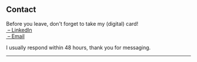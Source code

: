 ## Contact
Before you leave, don't forget to take my (digital) card!<br>
<a target="_blank" rel="noopener" href="https://www.linkedin.com/in/emilyy-chau"> &nbsp;– LinkedIn</a></div><br><a target="_blank" rel="noopener" href="mailto:chau6054@mylaurier.ca">&nbsp;– Email</a></div>


I usually respond within 48 hours, thank you for messaging.

---